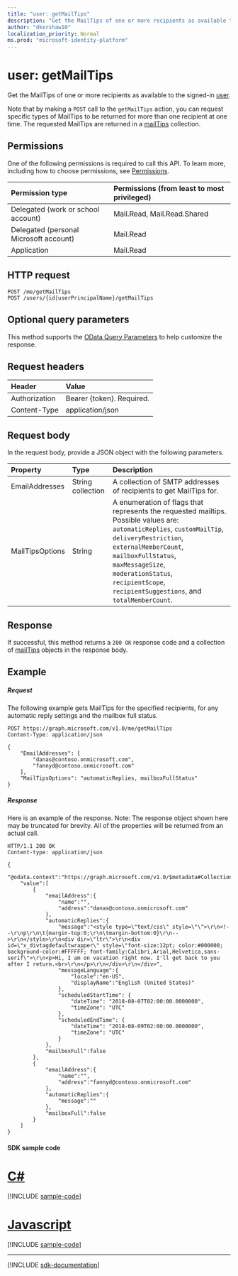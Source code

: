```yaml
---
title: "user: getMailTips"
description: "Get the MailTips of one or more recipients as available to the signed-in user."
author: "dkershaw10"
localization_priority: Normal
ms.prod: "microsoft-identity-platform"
---
```


# user: getMailTips

Get the MailTips of one or more recipients as available to the signed-in [user](../resources/user.md).

Note that by making a `POST` call to the `getMailTips` action, you can request specific types of MailTips to 
be returned for more than one recipient at one time. The requested MailTips are returned in a [mailTips](../resources/mailtips.md) collection.

## Permissions
One of the following permissions is required to call this API. To learn more, including how to choose permissions, see [Permissions](/graph/permissions-reference).

|Permission type      | Permissions (from least to most privileged)              |
|:--------------------|:---------------------------------------------------------|
|Delegated (work or school account) | Mail.Read, Mail.Read.Shared    |
|Delegated (personal Microsoft account) | Mail.Read    |
|Application | Mail.Read |

## HTTP request
<!-- { "blockType": "ignored" } -->
```http
POST /me/getMailTips
POST /users/{id|userPrincipalName}/getMailTips
```
## Optional query parameters
This method supports the [OData Query Parameters](https://developer.microsoft.com/graph/docs/concepts/query_parameters) to help customize the response.
## Request headers
| Header       | Value|
|:-----------  |:------|
| Authorization | Bearer {token}. Required. |
| Content-Type  | application/json  |

## Request body
In the request body, provide a JSON object with the following parameters.

| Property	   | Type	|Description|
|:---------------|:--------|:----------|
|EmailAddresses|String collection|A collection of SMTP addresses of recipients to get MailTips for.|
|MailTipsOptions|String|A enumeration of flags that represents the requested mailtips. Possible values are: `automaticReplies`, `customMailTip`, `deliveryRestriction`, `externalMemberCount`, `mailboxFullStatus`, `maxMessageSize`, `moderationStatus`, `recipientScope`, `recipientSuggestions`, and `totalMemberCount`.|

## Response

If successful, this method returns a `200 OK` response code and a collection of [mailTips](../resources/mailtips.md) objects in the response body.
## Example
##### Request
The following example gets MailTips for the specified recipients, for any automatic reply settings and the mailbox full status.

<!-- {
  "blockType": "request",
  "name": "user_getmailtips"
}-->
```http
POST https://graph.microsoft.com/v1.0/me/getMailTips
Content-Type: application/json

{
    "EmailAddresses": [
        "danas@contoso.onmicrosoft.com", 
        "fannyd@contoso.onmicrosoft.com"
    ],
    "MailTipsOptions": "automaticReplies, mailboxFullStatus"
}
```

##### Response
Here is an example of the response. Note: The response object shown here may be truncated for brevity. All of the properties will be returned from an actual call.
<!-- {
  "blockType": "response",
  "truncated": true,
  "@odata.type": "microsoft.graph.mailTips",
  isCollection: true
} -->
```http
HTTP/1.1 200 OK
Content-type: application/json

{
    "@odata.context":"https://graph.microsoft.com/v1.0/$metadata#Collection(microsoft.graph.mailTips)",
    "value":[
        {
            "emailAddress":{
                "name":"",
                "address":"danas@contoso.onmicrosoft.com"
            },
            "automaticReplies":{
                "message":"<style type=\"text/css\" style=\"\">\r\n<!--\r\np\r\n\t{margin-top:0;\r\n\tmargin-bottom:0}\r\n-->\r\n</style>\r\n<div dir=\"ltr\">\r\n<div id=\"x_divtagdefaultwrapper\" style=\"font-size:12pt; color:#000000; background-color:#FFFFFF; font-family:Calibri,Arial,Helvetica,sans-serif\">\r\n<p>Hi, I am on vacation right now. I'll get back to you after I return.<br>\r\n</p>\r\n</div>\r\n</div>",
                "messageLanguage":{
                    "locale":"en-US",
                    "displayName":"English (United States)"
                },
                "scheduledStartTime": {
                    "dateTime": "2018-08-07T02:00:00.0000000",
                    "timeZone": "UTC"
                },
                "scheduledEndTime": {
                    "dateTime": "2018-08-09T02:00:00.0000000",
                    "timeZone": "UTC"
                }
            },
            "mailboxFull":false
        },
        {
            "emailAddress":{
                "name":"",
                "address":"fannyd@contoso.onmicrosoft.com"
            },
            "automaticReplies":{
                "message":""
            },
            "mailboxFull":false
        }
    ]
}

```
#### SDK sample code
# [C#](#tab/cs)
[!INCLUDE [sample-code](../includes/user_getmailtips-Cs-snippets.md)]

# [Javascript](#tab/javascript)
[!INCLUDE [sample-code](../includes/user_getmailtips-Javascript-snippets.md)]

---

[!INCLUDE [sdk-documentation](../includes/snippets_sdk_documentation_link.md)]

<!-- uuid: 8fcb5dbc-d5aa-4681-8e31-b001d5168d79
2015-10-25 14:57:30 UTC -->
<!-- {
  "type": "#page.annotation",
  "description": "user: getMailTips",
  "keywords": "",
  "section": "documentation",
  "tocPath": "",
  "suppressions": [
    "Error: /api-reference/v1.0/api/user-getmailtips.md:\r\n      BookmarkMissing: '[#tab/cs](C#)'. Did you mean: #c (score: 5)",
    "Error: /api-reference/v1.0/api/user-getmailtips.md:\r\n      BookmarkMissing: '[#tab/javascript](Javascript)'. Did you mean: #javascript (score: 4)"
  ]
}-->
